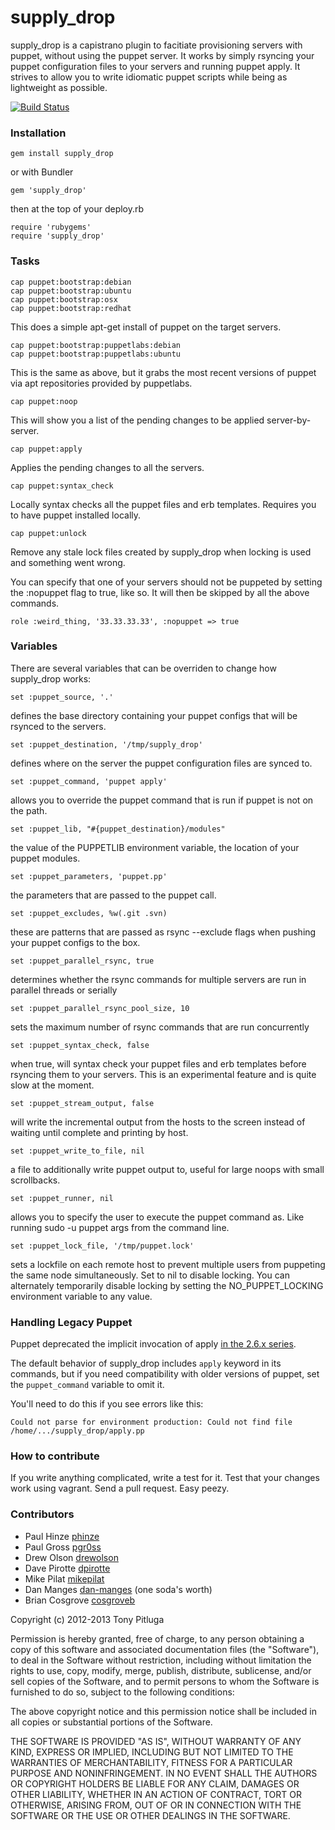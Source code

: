 # supply_drop

supply_drop is a capistrano plugin to facitiate provisioning servers with puppet, without using the puppet server. It works by simply rsyncing your puppet configuration files to your servers and running puppet apply. It strives to allow you to write idiomatic puppet scripts while being as lightweight as possible.

[![Build Status](https://secure.travis-ci.org/pitluga/supply_drop.png)](http://travis-ci.org/pitluga/supply_drop)

### Installation

    gem install supply_drop

or with Bundler

    gem 'supply_drop'

then at the top of your deploy.rb

    require 'rubygems'
    require 'supply_drop'

### Tasks

    cap puppet:bootstrap:debian
    cap puppet:bootstrap:ubuntu
    cap puppet:bootstrap:osx
    cap puppet:bootstrap:redhat

This does a simple apt-get install of puppet on the target servers.

    cap puppet:bootstrap:puppetlabs:debian
    cap puppet:bootstrap:puppetlabs:ubuntu

This is the same as above, but it grabs the most recent versions of puppet via apt repositories provided by puppetlabs.

    cap puppet:noop

This will show you a list of the pending changes to be applied server-by-server.

    cap puppet:apply

Applies the pending changes to all the servers.

    cap puppet:syntax_check

Locally syntax checks all the puppet files and erb templates. Requires you to have puppet installed locally.

    cap puppet:unlock

Remove any stale lock files created by supply_drop when locking is used and something went wrong.


You can specify that one of your servers should not be puppeted by setting the :nopuppet flag to true, like so. It will then be skipped by all the above commands.

    role :weird_thing, '33.33.33.33', :nopuppet => true

### Variables

There are several variables that can be overriden to change how supply_drop works:

    set :puppet_source, '.'

defines the base directory containing your puppet configs that will be rsynced to the servers.

    set :puppet_destination, '/tmp/supply_drop'

defines where on the server the puppet configuration files are synced to.

    set :puppet_command, 'puppet apply'

allows you to override the puppet command that is run if puppet is not on the path.

    set :puppet_lib, "#{puppet_destination}/modules"

the value of the PUPPETLIB environment variable, the location of your puppet modules.

    set :puppet_parameters, 'puppet.pp'

the parameters that are passed to the puppet call.

    set :puppet_excludes, %w(.git .svn)

these are patterns that are passed as rsync --exclude flags when pushing your puppet configs to the box.

    set :puppet_parallel_rsync, true

determines whether the rsync commands for multiple servers are run in parallel threads or serially

    set :puppet_parallel_rsync_pool_size, 10

sets the maximum number of rsync commands that are run concurrently

    set :puppet_syntax_check, false

when true, will syntax check your puppet files and erb templates before rsyncing them to your servers. This is an
experimental feature and is quite slow at the moment.

    set :puppet_stream_output, false

will write the incremental output from the hosts to the screen instead of waiting until complete and printing by host.

    set :puppet_write_to_file, nil

a file to additionally write puppet output to, useful for large noops with small scrollbacks.

    set :puppet_runner, nil

allows you to specify the user to execute the puppet command as. Like running sudo -u puppet args from the command line.

    set :puppet_lock_file, '/tmp/puppet.lock'

sets a lockfile on each remote host to prevent multiple users from puppeting the same node simultaneously. Set to nil to disable locking. You can alternately temporarily disable locking by setting the NO_PUPPET_LOCKING environment variable to any value.

### Handling Legacy Puppet

Puppet deprecated the implicit invocation of apply [in the 2.6.x series](https://github.com/puppetlabs/puppet/commit/a23cfd869f90ae4456dded6e5a1c82719b128f01).

The default behavior of supply_drop includes `apply` keyword in its commands, but if you need compatibility with older versions of puppet, set the `puppet_command` variable to omit it.

You'll need to do this if you see errors like this:

    Could not parse for environment production: Could not find file /home/.../supply_drop/apply.pp

### How to contribute

If you write anything complicated, write a test for it. Test that your changes work using vagrant. Send a pull request. Easy peezy.

### Contributors

* Paul Hinze [phinze](https://github.com/phinze "github")
* Paul Gross [pgr0ss](https://github.com/pgr0ss "github")
* Drew Olson [drewolson](https://github.com/drewolson "github")
* Dave Pirotte [dpirotte](https://github.com/dpirotte "github")
* Mike Pilat [mikepilat](https://github.com/mikepilat "github")
* Dan Manges [dan-manges](https://github.com/dan-manges "github") (one soda's worth)
* Brian Cosgrove [cosgroveb](https://github.com/cosgroveb "github")

Copyright (c) 2012-2013 Tony Pitluga

Permission is hereby granted, free of charge, to any person obtaining a copy of this software and associated documentation files (the "Software"), to deal in the Software without restriction, including without limitation the rights to use, copy, modify, merge, publish, distribute, sublicense, and/or sell copies of the Software, and to permit persons to whom the Software is furnished to do so, subject to the following conditions:

The above copyright notice and this permission notice shall be included in all copies or substantial portions of the Software.

THE SOFTWARE IS PROVIDED "AS IS", WITHOUT WARRANTY OF ANY KIND, EXPRESS OR IMPLIED, INCLUDING BUT NOT LIMITED TO THE WARRANTIES OF MERCHANTABILITY, FITNESS FOR A PARTICULAR PURPOSE AND NONINFRINGEMENT. IN NO EVENT SHALL THE AUTHORS OR COPYRIGHT HOLDERS BE LIABLE FOR ANY CLAIM, DAMAGES OR OTHER LIABILITY, WHETHER IN AN ACTION OF CONTRACT, TORT OR OTHERWISE, ARISING FROM, OUT OF OR IN CONNECTION WITH THE SOFTWARE OR THE USE OR OTHER DEALINGS IN THE SOFTWARE.
